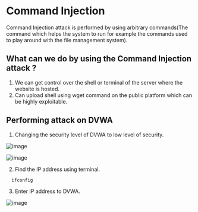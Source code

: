 
# Command Injection

Command Injection attack is performed by using arbitrary commands(The command which helps the system to run for example the commands used to play around with the file management system).

## What can we do by using the Command Injection attack ?

1. We can get control over the shell or terminal of the server where the website is hosted.   
2. Can upload shell using wget command on the public platform which can be highly exploitable.  

## Performing attack on DVWA 

1. Changing the security level of DVWA to low level of security. 

![image](https://user-images.githubusercontent.com/60937657/194223462-0e43d07a-d6dd-4291-8777-f9c30ff0c9e2.png)

![image](https://user-images.githubusercontent.com/60937657/194223357-3a83b501-8961-4646-b043-efc1e4060faf.png)

2. Find the IP address using terminal. 

```bash
  ifconfig 
```

3. Enter IP address to DVWA.  

![image](https://user-images.githubusercontent.com/60937657/194224867-2863f530-e203-4c53-92bf-344421fb8116.png)


